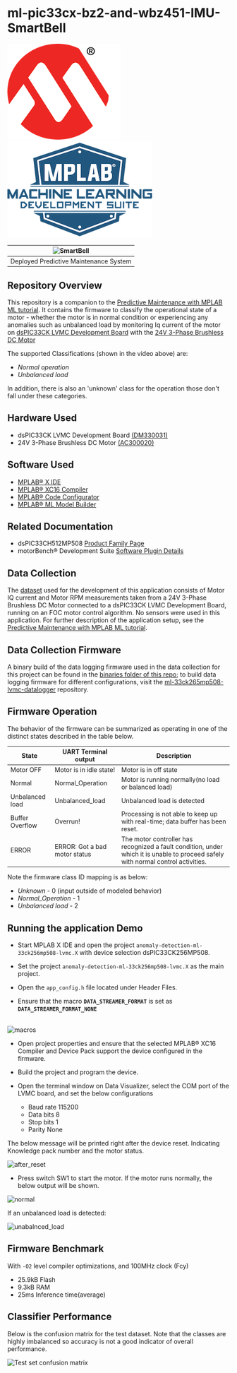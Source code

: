 # ml-pic33cx-bz2-and-wbz451-IMU-SmartBell
 ![logo_microchip](Images/microchip.png)  ![logo_ml](Images/MPLAB-MachineLearning.png)


| ![SmartBell](assets/PredictiveMaintananceDemo.gif) |
| :----------------------------------------------------------: |
|            Deployed Predictive Maintenance System            |

## Repository Overview
This repository is a companion to the [Predictive Maintenance with MPLAB ML tutorial](https://onlinedocs.microchip.com/oxy/GUID-80D4088D-19D0-41E9-BE8D-7AE3BE021BBF-en-US-3/GUID-E6CBB10A-FFC8-4EF3-8C07-D29B64446EB6.html). It contains the firmware to classify the operational state of a motor - whether the motor is in normal condition or experiencing any anomalies such as unbalanced load by monitoring Iq current of the motor on [dsPIC33CK LVMC Development Board](https://www.microchip.com/en-us/development-tool/dm330031) with the [24V 3-Phase Brushless DC Motor](https://www.microchip.com/en-us/development-tool/ac300020)

The supported Classifications (shown in the video above) are:

- *Normal operation*
- *Unbalanced load*

In addition, there is also an 'unknown' class for the operation those don't fall under these categories.

## Hardware Used
* dsPIC33CK LVMC Development Board [(DM330031)](https://www.microchip.com/en-us/development-tool/dm330031)
* 24V 3-Phase Brushless DC Motor [(AC300020)](https://www.microchip.com/en-us/development-tool/ac300020)

## Software Used
* [MPLAB® X IDE](https://microchip.com/mplab/mplab-x-ide)
* [MPLAB® XC16 Compiler](https://microchip.com/mplab/compilers)
* [MPLAB® Code Configurator](https://www.microchip.com/en-us/tools-resources/configure/mplab-code-configurator)
* [MPLAB® ML Model Builder](https://onlinedocs.microchip.com/v2/keyword-lookup?keyword=MPLAB-ML-Documentation&redirect=true)

## Related Documentation
* dsPIC33CH512MP508 [Product Family Page](https://www.microchip.com/en-us/product/dspic33ch512mp508)
* motorBench® Development Suite [Software Plugin Details](https://www.microchip.com/en-us/solutions/technologies/motor-control-and-drive/motorbench-development-suite)

## Data Collection
The [dataset](/dataset) used for the development of this application consists of Motor IQ current and Motor RPM measurements taken from a 24V 3-Phase Brushless DC Motor connected to a dsPIC33CK LVMC Development Board, running on an FOC motor control algorithm. No sensors were used in this application. For further description of the application setup, see the [Predictive Maintenance with MPLAB ML tutorial](https://onlinedocs.microchip.com/oxy/GUID-80D4088D-19D0-41E9-BE8D-7AE3BE021BBF-en-US-3/GUID-E6CBB10A-FFC8-4EF3-8C07-D29B64446EB6.html). 

## Data Collection Firmware
A binary build of the data logging firmware used in the data collection for this project can be found in the [binaries folder of this repo](/binaries); to build data logging firmware for different  configurations, visit the [ml-33ck265mp508-lvmc-datalogger](https://github.com/MicrochipTech/ml-dsPIC33CK-LVMC-Data-Logger) repository.

## Firmware Operation

The behavior of the firmware can be summarized as operating in one of the distinct states described in the table below.

| State           | UART Terminal output          | Description                                                  |
| --------------- | ----------------------------- | ------------------------------------------------------------ |
| Motor OFF       | Motor is in idle state!       | Motor is in off state                                        |
| Normal          | Normal_Operation              | Motor is running normally(no load or balanced load)          |
| Unbalanced load | Unbalanced_load               | Unbalanced load is detected                                  |
| Buffer Overflow | Overrun!                      | Processing is not able to keep up with real-time; data buffer has been reset. |
| ERROR           | ERROR: Got a bad motor status | The motor controller has recognized a fault condition, under which it is unable to proceed safely with normal control activities. |

Note the firmware class ID mapping is as below:

- *Unknown* - 0 (input outside of modeled behavior)
- *Normal_Operation* - 1
- *Unbalanced load* - 2

## Running the application Demo

 

- Start MPLAB X IDE and open the project `anomaly-detection-ml-33ck256mp508-lvmc.X` with device selection dsPIC33CK256MP508.

- Set the project `anomaly-detection-ml-33ck256mp508-lvmc.X` as the main project.

- Open the `app_config.h` file located under Header Files. 

- Ensure that the macro **`DATA_STREAMER_FORMAT`** is set as **`DATA_STREAMER_FORMAT_NONE`**

​                               
                       ![macros](assets/macros.png)

 

- Open project properties and ensure that the selected MPLAB® XC16 Compiler and Device Pack support the device configured in the firmware. 

- Build the project and program the device. 

- Open the terminal window on Data Visualizer, select the COM port of the LVMC board, and set the below configurations
  - Baud rate 115200
  - Data bits 8
  - Stop bits 1
  - Parity None

The below message will be printed right after the device reset. Indicating Knowledge pack number and the motor status. 

  

![after_reset](assets/afterreset_idel.png)



- Press switch SW1 to start the motor. If the motor runs normally, the below  output will be shown. 

![normal](assets/normal.png)

 

If an unbalanced load is detected:

![unabalnced_load](assets/unabalnced_load.png)

 



## Firmware Benchmark
With  ``-O2`` level compiler optimizations, and 100MHz clock (Fcy)
- 25.9kB Flash
- 9.3kB RAM
- 25ms Inference time(average)

## Classifier Performance
Below is the confusion matrix for the test dataset. Note that the classes are highly imbalanced so accuracy is not a good indicator of overall performance.

![Test set confusion matrix](assets/confusion_matrix.png)

